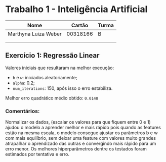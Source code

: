 # Trabalho 1 - Inteligência Artificial
|  Nome | Cartão | Turma |
|---|---|---|
| Marthyna Luiza Weber | 00318166 | B |
|   |   |   |
|   |   |   |
## Exercício 1: Regressão Linear
Valores iniciais que resultaram na melhor execução:
- `b` e `w`: iniciados aleatoriamente;
- `alpha`: 0.2;
- `num_iterations`: 150, após isso o erro estabiliza.

Melhor erro quadrático médio obtido: `0.0148`

### Comentários:
Normalizar os dados, (escalar os valores para que fiquem entre 0 e 1) ajudou o modelo a aprender melhor e mais rápido pois quando as features estão na mesma escala, o modelo consegue ajustar os parâmetros b e w com mais equilíbrio, sem deixar uma feature com valores muito grandes atrapalhar o aprendizado das outras e convergindo mais rápido para um erro menor. Os melhores hiperparâmetros dentre os testados foram estimados por tentativa e erro.
